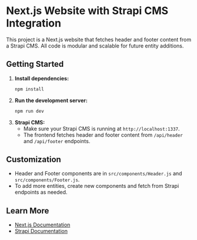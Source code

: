 # Next.js Website with Strapi CMS Integration

This project is a Next.js website that fetches header and footer content from a Strapi CMS. All code is modular and scalable for future entity additions.

## Getting Started

1. **Install dependencies:**
   ```bash
   npm install
   ```
2. **Run the development server:**
   ```bash
   npm run dev
   ```
3. **Strapi CMS:**
   - Make sure your Strapi CMS is running at `http://localhost:1337`.
   - The frontend fetches header and footer content from `/api/header` and `/api/footer` endpoints.

## Customization

- Header and Footer components are in `src/components/Header.js` and `src/components/Footer.js`.
- To add more entities, create new components and fetch from Strapi endpoints as needed.

## Learn More

- [Next.js Documentation](https://nextjs.org/docs)
- [Strapi Documentation](https://docs.strapi.io)

